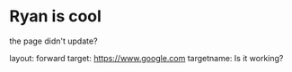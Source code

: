 # Ryan is cool

the page didn't update?

layout: forward
target: https://www.google.com
targetname: Is it working?

